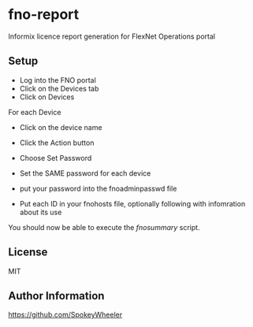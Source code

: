 # fno-report
Informix licence report generation for FlexNet Operations portal

Setup
-----

*   Log into the FNO portal
*   Click on the Devices tab
*   Click on Devices


For each Device

*   Click on the device name
*   Click the Action button
*   Choose Set Password
*   Set the SAME password for each device

*   put your password into the fnoadminpasswd file

*   Put each ID in your fnohosts file, optionally following with infomration about its use

You should now be able to execute the _fnosummary_ script.

License
-------

MIT

Author Information
------------------

<https://github.com/SpokeyWheeler>

